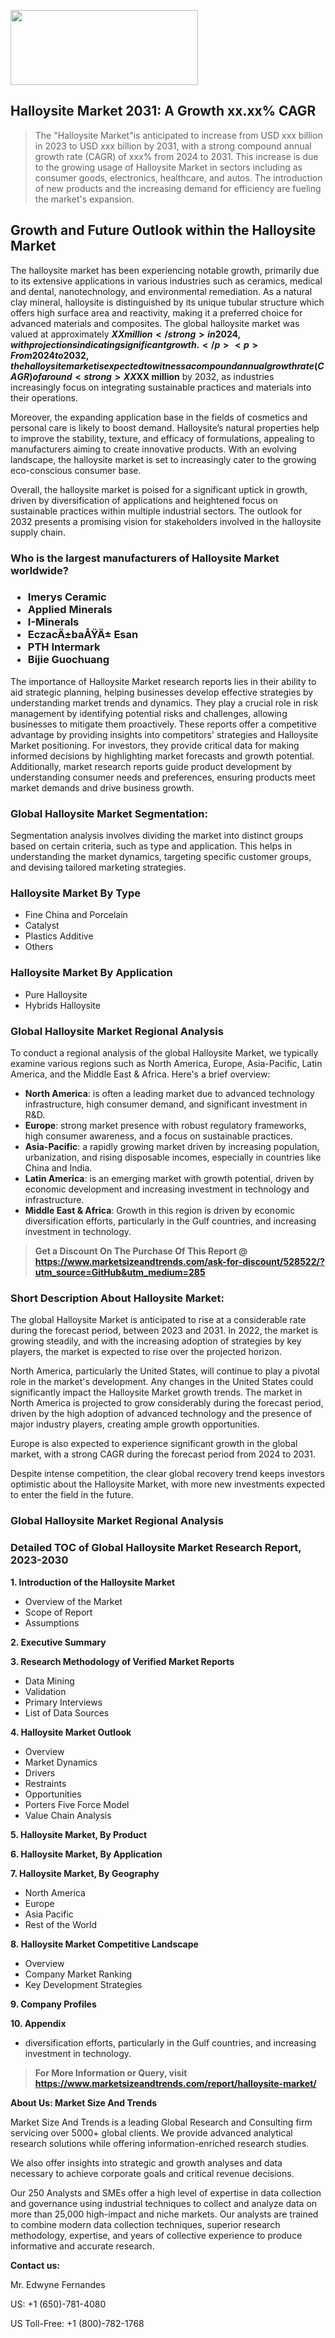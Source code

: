 <img src="https://100x100musica.es/wp-content/uploads/2024/12/Verified-Market-Reports-4-300x120.jpg" alt="" width="300" height="120" class="alignnone size-medium wp-image-100382" /><h2>Halloysite Market 2031: A&nbsp;Growth&nbsp;xx.xx% CAGR</h2><blockquote id="" class="">The "Halloysite Market"is anticipated to increase from USD xxx billion in 2023 to USD xxx billion by 2031, with a strong compound annual growth rate (CAGR) of xxx% from 2024 to 2031. This increase is due to the growing usage of Halloysite Market in sectors including as consumer goods, electronics, healthcare, and autos. The introduction of new products and the increasing demand for efficiency are fueling the market's expansion.</blockquote><p><h2>Growth and Future Outlook within the Halloysite Market</h2><p>The halloysite market has been experiencing notable growth, primarily due to its extensive applications in various industries such as ceramics, medical and dental, nanotechnology, and environmental remediation. As a natural clay mineral, halloysite is distinguished by its unique tubular structure which offers high surface area and reactivity, making it a preferred choice for advanced materials and composites. The global halloysite market was valued at approximately <strong>$XX million</strong> in 2024, with projections indicating significant growth.</p><p>From 2024 to 2032, the halloysite market is expected to witness a compound annual growth rate (CAGR) of around <strong>XX%</strong>. This robust expansion can be attributed to the rising demand for environmentally friendly materials and the increasing use of halloysite in the production of bioplastics and other sustainable materials. Additionally, its applications in drug delivery systems and smart coatings are contributing to market growth and innovation.</p><p><strong><span style="color: #800000;">Download Full PDF Sample Copy of Halloysite Market Report @</span>&nbsp;</strong><a href="https://www.marketsizeandtrends.com/download-sample/528522/?utm_source=Pulse-2&amp;utm_medium=285">https://www.marketsizeandtrends.com/download-sample/528522/?utm_source=Pulse-2&amp;utm_medium=285</a></p><p>Furthermore, advancements in halloysite extraction and processing technologies are anticipated to further stimulate market development. The improvement of these techniques not only enhances the purity and quality of halloysite but also reduces production costs, making it more competitive against synthetic alternatives. For the forecast period, the market size is estimated to reach approximately <strong>$XX million</strong> by 2032, as industries increasingly focus on integrating sustainable practices and materials into their operations.</p><p>Moreover, the expanding application base in the fields of cosmetics and personal care is likely to boost demand. Halloysite’s natural properties help to improve the stability, texture, and efficacy of formulations, appealing to manufacturers aiming to create innovative products. With an evolving landscape, the halloysite market is set to increasingly cater to the growing eco-conscious consumer base.</p><p>Overall, the halloysite market is poised for a significant uptick in growth, driven by diversification of applications and heightened focus on sustainable practices within multiple industrial sectors. The outlook for 2032 presents a promising vision for stakeholders involved in the halloysite supply chain.</p></p><h3 id="" class="">Who is the largest manufacturers of&nbsp;Halloysite Market worldwide?</h3><h3 class=""><p><ul><li>Imerys Ceramic </li><li> Applied Minerals </li><li> I-Minerals </li><li> EczacÄ±baÅŸÄ± Esan </li><li> PTH Intermark </li><li> Bijie Guochuang</li></ul></p></h3><p id="ember58" class="ember-view reader-text-block__paragraph">The importance of&nbsp;Halloysite Market research reports lies in their ability to aid strategic planning, helping businesses develop effective strategies by understanding market trends and dynamics. They play a crucial role in risk management by identifying potential risks and challenges, allowing businesses to mitigate them proactively. These reports offer a competitive advantage by providing insights into competitors' strategies and Halloysite Market positioning. For investors, they provide critical data for making informed decisions by highlighting market forecasts and growth potential. Additionally, market research reports guide product development by understanding consumer needs and preferences, ensuring products meet market demands and drive business growth.</p><h3 id="" class="">Global&nbsp;Halloysite Market Segmentation:</h3><p id="" class="">Segmentation analysis involves dividing the market into distinct groups based on certain criteria, such as type and application. This helps in understanding the market dynamics, targeting specific customer groups, and devising tailored marketing strategies.</p><h3 id="" class="">Halloysite Market&nbsp;By Type</h3><p><p><ul><li>Fine China and Porcelain</li><li> Catalyst</li><li> Plastics Additive</li><li> Others</p></li></ul></p></p><h3 id="" class="">Halloysite Market&nbsp;By Application</h3><p class=""><p><ul><li>Pure Halloysite</li><li> Hybrids Halloysite</li></ul></p></p><h3 id="" class="">Global Halloysite Market Regional Analysis</h3><p id="" class="">To conduct a regional analysis of the global Halloysite Market, we typically examine various regions such as North America, Europe, Asia-Pacific, Latin America, and the Middle East &amp; Africa. Here's a brief overview:</p><ul><li><strong>North America</strong>: is often a leading market due to advanced technology infrastructure, high consumer demand, and significant investment in R&amp;D.</li><li><strong>Europe</strong>: strong market presence with robust regulatory frameworks, high consumer awareness, and a focus on sustainable practices.</li><li><strong>Asia-Pacific</strong>: a rapidly growing market driven by increasing population, urbanization, and rising disposable incomes, especially in countries like China and India.</li><li><strong>Latin America</strong>: is an emerging market with growth potential, driven by economic development and increasing investment in technology and infrastructure.</li><li><strong>Middle East &amp; Africa</strong>: Growth in this region is driven by economic diversification efforts, particularly in the Gulf countries, and increasing investment in technology.</li></ul><blockquote id="" class=""><strong>Get a Discount On The Purchase Of This Report @ <a href="https://www.marketsizeandtrends.com/download-sample/528522/?utm_source=GitHub&utm_medium=285" target="_blank">https://www.marketsizeandtrends.com/ask-for-discount/528522/?utm_source=GitHub&utm_medium=285</a></strong></blockquote><h3>Short Description About Halloysite Market:</h3><p id="ember58" class="ember-view reader-text-block__paragraph">The global&nbsp;Halloysite Market&nbsp;is anticipated to rise at a considerable rate during the forecast period, between 2023 and 2031. In 2022, the market is growing steadily, and with the increasing adoption of strategies by key players, the market is expected to rise over the projected horizon.</p><p id="ember59" class="ember-view reader-text-block__paragraph">North America, particularly the United States, will continue to play a pivotal role in the market's development. Any changes in the United States could significantly impact the&nbsp;Halloysite Market&nbsp;growth trends. The market in North America is projected to grow considerably during the forecast period, driven by the high adoption of advanced technology and the presence of major industry players, creating ample growth opportunities.</p><p id="ember60" class="ember-view reader-text-block__paragraph">Europe is also expected to experience significant growth in the global market, with a strong CAGR during the forecast period from 2024 to 2031.</p><p id="ember61" class="ember-view reader-text-block__paragraph">Despite intense competition, the clear global recovery trend keeps investors optimistic about the&nbsp;Halloysite Market, with more new investments expected to enter the field in the future.</p><h3 id="" class="">Global Halloysite Market Regional Analysis</h3><h3 id="" class="">Detailed TOC of Global Halloysite Market Research Report, 2023-2030</h3><p id="" class=""><strong>1. Introduction of the Halloysite Market</strong></p><ul><li>Overview of the Market</li><li>Scope of Report</li><li>Assumptions</li></ul><p id="" class=""><strong>2. Executive Summary</strong></p><p id="" class=""><strong>3. Research Methodology of Verified Market Reports</strong></p><ul><li>Data Mining</li><li>Validation</li><li>Primary Interviews</li><li>List of Data Sources</li></ul><p id="" class=""><strong>4. Halloysite Market Outlook</strong></p><ul><li>Overview</li><li>Market Dynamics</li><li>Drivers</li><li>Restraints</li><li>Opportunities</li><li>Porters Five Force Model</li><li>Value Chain Analysis</li></ul><p id="" class=""><strong>5. Halloysite Market, By Product</strong></p><p id="" class=""><strong>6. Halloysite Market, By Application</strong></p><p id="" class=""><strong>7. Halloysite Market, By Geography</strong></p><ul><li>North America</li><li>Europe</li><li>Asia Pacific</li><li>Rest of the World</li></ul><p id="" class=""><strong>8. Halloysite Market Competitive Landscape</strong></p><ul><li>Overview</li><li>Company Market Ranking</li><li>Key Development Strategies</li></ul><p id="" class=""><strong>9. Company Profiles</strong></p><p id="" class=""><strong>10. Appendix</strong></p><ul><li>diversification efforts, particularly in the Gulf countries, and increasing investment in technology.</li></ul><blockquote id="" class=""><strong>For More Information or Query, visit <strong><strong><a href="https://www.marketsizeandtrends.com/report/halloysite-market/" target="_blank">https://www.marketsizeandtrends.com/report/halloysite-market/</a></strong></strong></strong></blockquote><p id="" class=""><strong>About Us: Market Size And Trends</strong></p><p id="" class="">Market Size And Trends is a leading Global Research and Consulting firm servicing over 5000+ global clients. We provide advanced analytical research solutions while offering information-enriched research studies.</p><p id="" class="">We also offer insights into strategic and growth analyses and data necessary to achieve corporate goals and critical revenue decisions.</p><p id="" class="">Our 250 Analysts and SMEs offer a high level of expertise in data collection and governance using industrial techniques to collect and analyze data on more than 25,000 high-impact and niche markets. Our analysts are trained to combine modern data collection techniques, superior research methodology, expertise, and years of collective experience to produce informative and accurate research.</p><p id="" class=""><strong>Contact us:</strong></p><p id="" class="">Mr. Edwyne Fernandes</p><p id="" class="">US: +1 (650)-781-4080</p><p id="" class="">US Toll-Free: +1 (800)-782-1768</p>
